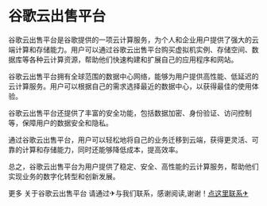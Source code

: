 # 谷歌云出售平台

谷歌云出售平台是谷歌提供的一项云计算服务，为个人和企业用户提供了强大的云端计算和存储能力。用户可以通过谷歌云出售平台购买虚拟机实例、存储空间、数据库等各种云计算资源，帮助他们快速构建和扩展自己的应用程序和网站。

谷歌云出售平台拥有全球范围的数据中心网络，能够为用户提供高性能、低延迟的云计算服务。用户可以根据自己的需求选择最近的数据中心，以获得最佳的使用体验。

谷歌云出售平台还提供了丰富的安全功能，包括数据加密、身份验证、访问控制等，保障用户的数据安全和隐私。

通过谷歌云出售平台，用户可以轻松地将自己的业务迁移到云端，获得更灵活、可靠的计算和存储能力，同时还能够降低成本，提高效率。

总之，谷歌云出售平台为用户提供了稳定、安全、高性能的云计算服务，帮助他们实现业务的数字化转型和创新发展。

更多 关于谷歌云出售平台 请通过✈与我们联系，感谢阅读,谢谢！[点这里联系✈](https://1.k02.cc)